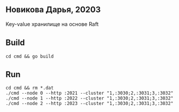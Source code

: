 ## Новикова Дарья, 20203
Key-value хранилище на основе Raft

## Build

```
cd cmd && go build
```

## Run

```
cd cmd && rm *.dat
./cmd --node 0 --http :2021 --cluster "1,:3030;2,:3031;3,:3032"
./cmd --node 1 --http :2022 --cluster "1,:3030;2,:3031;3,:3032"
./cmd --node 2 --http :2023 --cluster "1,:3030;2,:3031;3,:3032"
```
